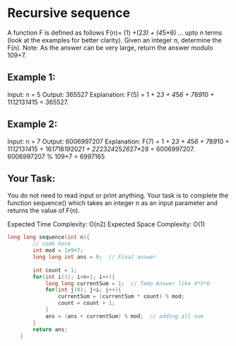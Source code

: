 # Recursive sequence

A function F is defined as follows F(n)= (1) +(2*3) + (4*5*6) ... upto n terms (look at the examples for better clarity). Given an integer n, determine the F(n).
Note: As the answer can be very large, return the answer modulo 109+7.

## Example 1:

Input: n = 5
Output: 365527
Explanation: 
F(5) = 1 + 2*3 + 4*5*6 + 7*8*9*10 + 11*12*13*14*15 = 365527.

## Example 2:

Input: n = 7
Output: 6006997207
Explanation: 
F(7) = 1 + 2*3 + 4*5*6 + 7*8*9*10 + 11*12*13*14*15 + 
16*17*18*19*20*21 + 22*23*24*25*26*27*28 = 6006997207.
6006997207 % 109+7 = 6997165

## Your Task:
You do not need to read input or print anything. Your task is to complete the function sequence() which takes an integer n as an input parameter and returns the value of F(n).

Expected Time Complexity: O(n2)
Expected Space Complexity: O(1)

```c
long long sequence(int n){
        // code here
        int mod = 1e9+7;
        long long int ans = 0;  // Final answer
        
        int count = 1;
        for(int i(1); i<n+1; i++){
            long long currentSum = 1;  // Temp Answer like 4*5*6
            for(int j(0); j<i; j++){
                currentSum = (currentSum * count) % mod;
                count = count + 1;
            }
            ans = (ans + currentSum) % mod;  // adding all sum
        }
        return ans;
    }
```

